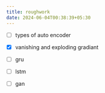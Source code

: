 ```yaml
---
title: roughwork
date: 2024-06-04T00:38:39+05:30
---
```



- [ ] types of auto encoder

- [x] vanishing and exploding gradiant

- [ ] gru

- [ ] lstm

- [ ] gan

